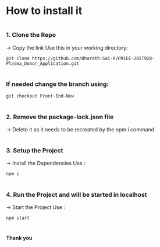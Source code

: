 # <h1> How to install it
# <h3> 1. Clone the Repo
-> Copy the link
Use this in your working directory:
```
git clone https://github.com/Bharath-Sai-R/PRIEE-20IT928-Plasma_Donor_Application.git
```
# <h3> If needed change the branch using:
```
git checkout Front-End-New
```
# <h3> 2. Remove the package-lock.json file
-> Delete it as it needs to be recreated by the npm i command

# <h3> 3. Setup the Project
-> Install the Dependencies
Use :
```
npm i
```
# <h3> 4. Run the Project and will be started in localhost
-> Start the Project
Use :
```
npm start
```
# <h4> Thank you

